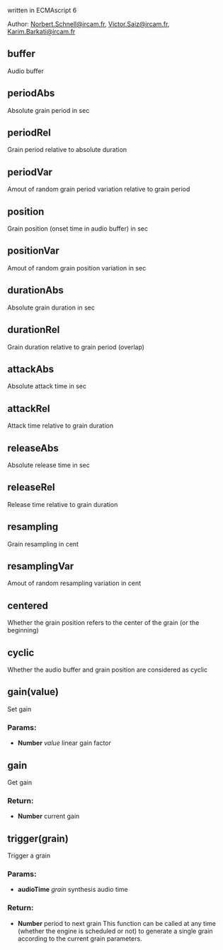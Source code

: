 

<!-- Start ./src/index.js -->

written in ECMAscript 6

Author: Norbert.Schnell@ircam.fr, Victor.Saiz@ircam.fr, Karim.Barkati@ircam.fr

## buffer

Audio buffer

## periodAbs

Absolute grain period in sec

## periodRel

Grain period relative to absolute duration

## periodVar

Amout of random grain period variation relative to grain period

## position

Grain position (onset time in audio buffer) in sec

## positionVar

Amout of random grain position variation in sec

## durationAbs

Absolute grain duration in sec

## durationRel

Grain duration relative to grain period (overlap)

## attackAbs

Absolute attack time in sec

## attackRel

Attack time relative to grain duration

## releaseAbs

Absolute release time in sec

## releaseRel

Release time relative to grain duration

## resampling

Grain resampling in cent

## resamplingVar

Amout of random resampling variation in cent

## centered

Whether the grain position refers to the center of the grain (or the beginning)

## cyclic

Whether the audio buffer and grain position are considered as cyclic

## gain(value)

Set gain

### Params: 

* **Number** *value* linear gain factor

## gain

Get gain

### Return:

* **Number** current gain

## trigger(grain)

Trigger a grain

### Params: 

* **audioTime** *grain* synthesis audio time

### Return:

* **Number** period to next grain 
This function can be called at any time (whether the engine is scheduled or not)
to generate a single grain according to the current grain parameters.

<!-- End ./src/index.js -->

